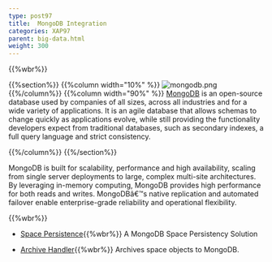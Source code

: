 ```yaml
---
type: post97
title:  MongoDB Integration
categories: XAP97
parent: big-data.html
weight: 300
---
```




{{%wbr%}}

{{%section%}}
{{%column width="10%" %}}
![mongodb.png](/attachment_files/subject/mongodb.png)
{{%/column%}}
{{%column width="90%" %}}
[MongoDB](http://www.mongodb.com/) is an open-source database used by companies of all sizes, across all industries and for a wide variety of applications. It is an agile database that allows schemas to change quickly as applications evolve, while still providing the functionality developers expect from traditional databases, such as secondary indexes, a full query language and strict consistency.

{{%/column%}}
{{%/section%}}

MongoDB is built for scalability, performance and high availability, scaling from single server deployments to large, complex multi-site architectures. By leveraging in-memory computing, MongoDB provides high performance for both reads and writes. MongoDBâ€™s native replication and automated failover enable enterprise-grade reliability and operational flexibility.

{{%wbr%}}


- [Space Persistence](./mongodb-space-persistency.html){{%wbr%}}
A MongoDB Space Persistency Solution

- [Archive Handler](./mongodb-archive-operation-handler.html){{%wbr%}}
Archives space objects to MongoDB.


